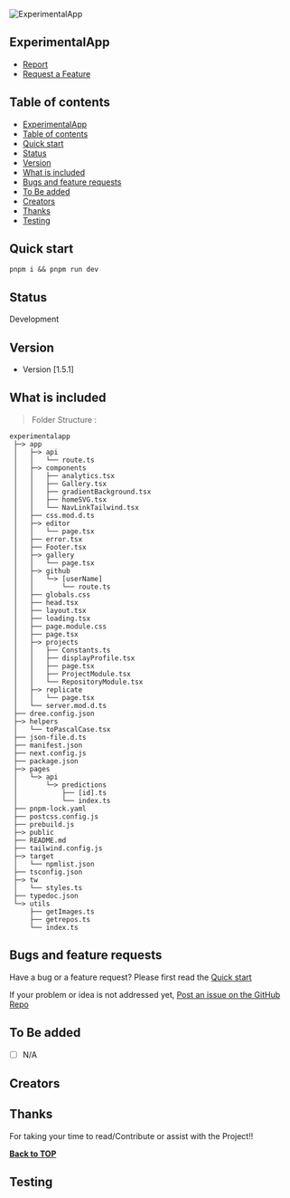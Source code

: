 ![ExperimentalApp](/public/midj/grid_20.png)

## ExperimentalApp

 - [Report]()
 - [Request a Feature](h)

## Table of contents
- [ExperimentalApp](#experimentalapp)
- [Table of contents](#table-of-contents)
- [Quick start](#quick-start)
- [Status](#status)
- [Version](#version)
- [What is included](#what-is-included)
- [Bugs and feature requests](#bugs-and-feature-requests)
- [To Be added](#to-be-added)
- [Creators](#creators)
- [Thanks](#thanks)
- [Testing](#testing)
<!--  -->

## Quick start

```code
pnpm i && pnpm run dev
```


## Status

Development

## Version

- Version [1.5.1]

## What is included

> Folder Structure :


[//]: # (dree - BEGIN)
```
experimentalapp
 ├─> app
 │   ├─> api
 │   │   └── route.ts
 │   ├─> components
 │   │   ├── analytics.tsx
 │   │   ├── Gallery.tsx
 │   │   ├── gradientBackground.tsx
 │   │   ├── homeSVG.tsx
 │   │   └── NavLinkTailwind.tsx
 │   ├── css.mod.d.ts
 │   ├─> editor
 │   │   └── page.tsx
 │   ├── error.tsx
 │   ├── Footer.tsx
 │   ├─> gallery
 │   │   └── page.tsx
 │   ├─> github
 │   │   └─> [userName]
 │   │       └── route.ts
 │   ├── globals.css
 │   ├── head.tsx
 │   ├── layout.tsx
 │   ├── loading.tsx
 │   ├── page.module.css
 │   ├── page.tsx
 │   ├─> projects
 │   │   ├── Constants.ts
 │   │   ├── displayProfile.tsx
 │   │   ├── page.tsx
 │   │   ├── ProjectModule.tsx
 │   │   └── RepositoryModule.tsx
 │   ├─> replicate
 │   │   └── page.tsx
 │   └── server.mod.d.ts
 ├── dree.config.json
 ├─> helpers
 │   └── toPascalCase.tsx
 ├── json-file.d.ts
 ├── manifest.json
 ├── next.config.js
 ├── package.json
 ├─> pages
 │   └─> api
 │       └─> predictions
 │           ├── [id].ts
 │           └── index.ts
 ├── pnpm-lock.yaml
 ├── postcss.config.js
 ├── prebuild.js
 ├─> public
 ├── README.md
 ├── tailwind.config.js
 ├─> target
 │   └── npmlist.json
 ├── tsconfig.json
 ├─> tw
 │   └── styles.ts
 ├── typedoc.json
 └─> utils
     ├── getImages.ts
     ├── getrepos.ts
     └── index.ts
```
[//]: # (dree - END)



## Bugs and feature requests

Have a bug or a feature request? Please first read the [Quick start](#quick-start)

If your problem or idea is not addressed yet, 
[Post an issue on the GitHub Repo](https://github.com/Ambushfall/experimentalapp/issues/new/choose)

## To Be added

- [ ] N/A

## Creators



## Thanks

For taking your time to read/Contribute or assist with the Project!!

**[Back to TOP](#)**

## Testing
<!--  -->
